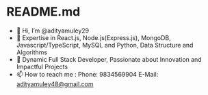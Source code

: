 # README.md
- 👋 Hi, I’m @adityamuley29
- 👀  Expertise in React.js, Node.js(Express.js), MongoDB, Javascript/TypeScript, MySQL and Python, Data Structure and Algorithms
- 🌱 Dynamic Full Stack Developer, Passionate about Innovation and Impactful Projects
- 📫 How to reach me : Phone: 9834569904 E-Mail: adityamuley48@gmail.com
